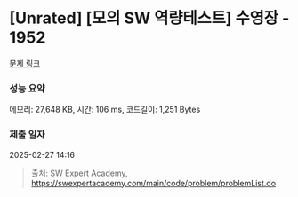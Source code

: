 # [Unrated] [모의 SW 역량테스트] 수영장 - 1952 

[문제 링크](https://swexpertacademy.com/main/code/problem/problemDetail.do?contestProbId=AV5PpFQaAQMDFAUq) 

### 성능 요약

메모리: 27,648 KB, 시간: 106 ms, 코드길이: 1,251 Bytes

### 제출 일자

2025-02-27 14:16



> 출처: SW Expert Academy, https://swexpertacademy.com/main/code/problem/problemList.do